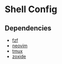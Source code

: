# Shell Config

## Dependencies

-   [fzf](https://github.com/junegunn/fzf)
-   [neovim](https://github.com/neovim/neovim)
-   [tmux](https://github.com/tmux/tmux)
-   [zoxide](https://github.com/ajeetdsouza/zoxide)

